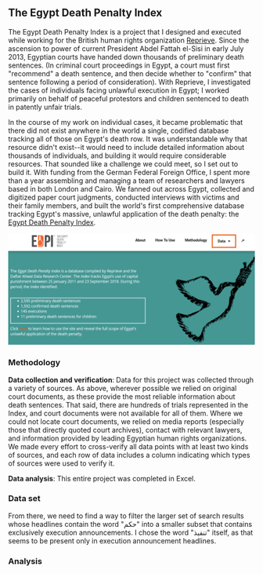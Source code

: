 ## The Egypt Death Penalty Index

The Egypt Death Penalty Index is a project that I designed and executed while working for the British human rights organization [Reprieve](https://reprieve.org/uk/). Since the ascension to power of current President Abdel Fattah el-Sisi in early July 2013, Egyptian courts have handed down thousands of preliminary death sentences. (In criminal court proceedings in Egypt, a court must first "recommend" a death sentence, and then decide whether to "confirm" that sentence following a period of consideration). With Reprieve, I investigated the cases of individuals facing unlawful execution in Egypt; I worked primarily on behalf of peaceful protestors and children sentenced to death in patently unfair trials.


In the course of my work on individual cases, it became problematic that there did not exist anywhere in the world a single, codified database tracking all of those on Egypt's death row. It was understandable why that resource didn't exist--it would need to include detailed information about thousands of individuals, and building it would require considerable resources. That sounded like a challenge we could meet, so I set out to build it. With funding from the German Federal Foreign Office, I spent more than a year assembling and managing a team of researchers and lawyers based in both London and Cairo. We fanned out across Egypt, collected and digitized paper court judgments, conducted interviews with victims and their family members, and built the world's first comprehensive database tracking Egypt's massive, unlawful application of the death penalty: the [Egypt Death Penalty Index](https://egyptdeathpenaltyindex.com).

<img src="images/EDPI-screenshot.png?raw=true"/>


### Methodology

**Data collection and verification**: Data for this project was collected through a variety of sources. As above, wherever possible we relied on original court documents, as these provide the most reliable information about death sentences. That said, there are hundreds of trials represented in the Index, and court documents were not available for all of them. Where we could not locate court documents, we relied on media reports (especially those that directly quoted court archives), contact with relevant lawyers, and information provided by leading Egyptian human rights organizations. We made every effort to cross-verify all data points with at least two kinds of sources, and each row of data includes a column indicating which types of sources were used to verify it.

**Data analysis**: This entire project was completed in Excel.


### Data set

From there, we need to find a way to filter the larger set of search results whose headlines contain the word "حكم" into a smaller subset that contains exclusively execution announcements. I chose the word "تنفيذ" itself, as that seems to be present only in execution announcement headlines. 


### Analysis
